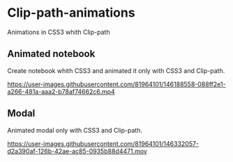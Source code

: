 # Clip-path-animations
Animations in CSS3 whith Clip-path
## Animated notebook
Create notebook whith CSS3 and animated it only with CSS3 and Clip-path.

https://user-images.githubusercontent.com/81964101/146188558-088ff2e1-a266-481a-aaa2-b78af74662c6.mp4

## Modal
Animated modal only with CSS3 and Clip-path.

https://user-images.githubusercontent.com/81964101/146332057-d2a390af-126b-42ae-ac85-0935b88d4471.mov

